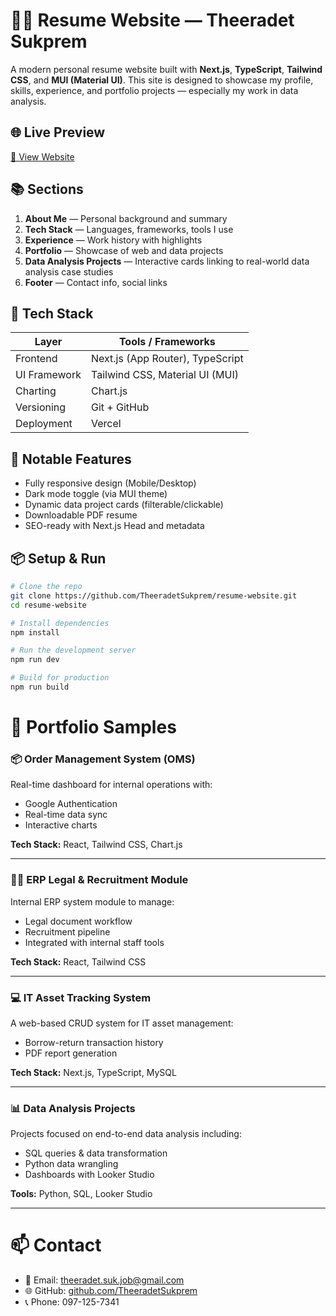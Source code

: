 # 🧑‍💻 Resume Website — Theeradet Sukprem

A modern personal resume website built with **Next.js**, **TypeScript**, **Tailwind CSS**, and **MUI (Material UI)**. This site is designed to showcase my profile, skills, experience, and portfolio projects — especially my work in data analysis.

## 🌐 Live Preview

[🔗 View Website](https://your-domain.com)

## 📚 Sections

1. **About Me** — Personal background and summary  
2. **Tech Stack** — Languages, frameworks, tools I use  
3. **Experience** — Work history with highlights  
4. **Portfolio** — Showcase of web and data projects  
5. **Data Analysis Projects** — Interactive cards linking to real-world data analysis case studies  
6. **Footer** — Contact info, social links  

## 🚀 Tech Stack

| Layer         | Tools / Frameworks                           |
|---------------|----------------------------------------------|
| Frontend      | Next.js (App Router), TypeScript             |
| UI Framework  | Tailwind CSS, Material UI (MUI)              |
| Charting      | Chart.js                                     |
| Versioning    | Git + GitHub                                 |
| Deployment    | Vercel                                       |


## 📌 Notable Features

- Fully responsive design (Mobile/Desktop)
- Dark mode toggle (via MUI theme)
- Dynamic data project cards (filterable/clickable)
- Downloadable PDF resume
- SEO-ready with Next.js Head and metadata

## 📦 Setup & Run

```bash
# Clone the repo
git clone https://github.com/TheeradetSukprem/resume-website.git
cd resume-website

# Install dependencies
npm install

# Run the development server
npm run dev

# Build for production
npm run build
```

# 🧠 Portfolio Samples

### 📦 Order Management System (OMS)
Real-time dashboard for internal operations with:
- Google Authentication
- Real-time data sync
- Interactive charts

**Tech Stack:** React, Tailwind CSS, Chart.js

---

### 🧑‍⚖️ ERP Legal & Recruitment Module
Internal ERP system module to manage:
- Legal document workflow
- Recruitment pipeline
- Integrated with internal staff tools

**Tech Stack:** React, Tailwind CSS

---

### 💻 IT Asset Tracking System
A web-based CRUD system for IT asset management:
- Borrow-return transaction history
- PDF report generation

**Tech Stack:** Next.js, TypeScript, MySQL

---

### 📊 Data Analysis Projects
Projects focused on end-to-end data analysis including:
- SQL queries & data transformation
- Python data wrangling
- Dashboards with Looker Studio

**Tools:** Python, SQL, Looker Studio

---

# 📫 Contact

- 📧 Email: [theeradet.suk.job@gmail.com](mailto:theeradet.suk.job@gmail.com)  
- 🌐 GitHub: [github.com/TheeradetSukprem](https://github.com/TheeradetSukprem)  
- 📞 Phone: 097-125-7341